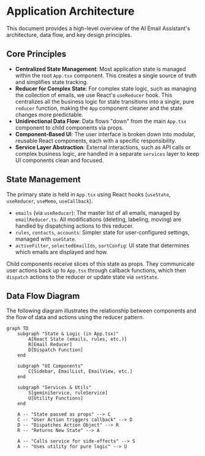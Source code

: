 # Application Architecture

This document provides a high-level overview of the AI Email Assistant's architecture, data flow, and key design principles.

## Core Principles

*   **Centralized State Management**: Most application state is managed within the root `App.tsx` component. This creates a single source of truth and simplifies state tracking.
*   **Reducer for Complex State**: For complex state logic, such as managing the collection of emails, we use React's `useReducer` hook. This centralizes all the business logic for state transitions into a single, pure `reducer` function, making the `App` component cleaner and the state changes more predictable.
*   **Unidirectional Data Flow**: Data flows "down" from the main `App.tsx` component to child components via props.
*   **Component-Based UI**: The user interface is broken down into modular, reusable React components, each with a specific responsibility.
*   **Service Layer Abstraction**: External interactions, such as API calls or complex business logic, are handled in a separate `services` layer to keep UI components clean and focused.

## State Management

The primary state is held in `App.tsx` using React hooks (`useState`, `useReducer`, `useMemo`, `useCallback`).

*   `emails` (via `useReducer`): The master list of all emails, managed by `emailReducer.ts`. All modifications (deleting, labeling, moving) are handled by dispatching actions to this reducer.
*   `rules`, `contacts`, `accounts`: Simpler state for user-configured settings, managed with `useState`.
*   `activeFilter`, `selectedEmailIds`, `sortConfig`: UI state that determines which emails are displayed and how.

Child components receive slices of this state as props. They communicate user actions back up to `App.tsx` through callback functions, which then `dispatch` actions to the reducer or update state via `setState`.

## Data Flow Diagram

The following diagram illustrates the relationship between components and the flow of data and actions using the reducer pattern.

```mermaid
graph TD
    subgraph "State & Logic (in App.tsx)"
        A[React State (emails, rules, etc.)]
        R[Email Reducer]
        D[Dispatch Function]
    end

    subgraph "UI Components"
        C[Sidebar, EmailList, EmailView, etc.]
    end

    subgraph "Services & Utils"
        S[geminiService, ruleService]
        U[Utility Functions]
    end

    A -- "State passed as props" --> C
    C -- "User Action triggers callback" --> D
    D -- "Dispatches Action Object" --> R
    R -- "Returns New State" --> A

    A -- "Calls service for side-effects" --> S
    A -- "Uses utility for pure logic" --> U
```
